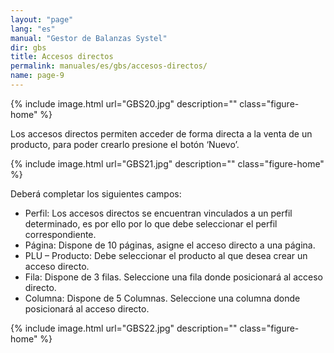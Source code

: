 ```yaml
---
layout: "page"
lang: "es"
manual: "Gestor de Balanzas Systel"
dir: gbs
title: Accesos directos
permalink: manuales/es/gbs/accesos-directos/
name: page-9
---
```


{% include image.html url="GBS20.jpg" description="" class="figure-home" %}

Los accesos directos permiten acceder de forma directa a la venta de un producto, para poder crearlo presione el botón ‘Nuevo’.

{% include image.html url="GBS21.jpg" description="" class="figure-home" %}

Deberá completar los siguientes campos:
- Perfil: Los accesos directos se encuentran vinculados a un perfil determinado, es por ello por lo que debe seleccionar el perfil correspondiente.
- Página: Dispone de 10 páginas, asigne el acceso directo a una página.
- PLU – Producto: Debe seleccionar el producto al que desea crear un acceso directo.
- Fila: Dispone de 3 filas. Seleccione una fila donde posicionará al acceso directo.
- Columna: Dispone de 5 Columnas. Seleccione una columna donde posicionará al acceso directo.

{% include image.html url="GBS22.jpg" description="" class="figure-home" %}
